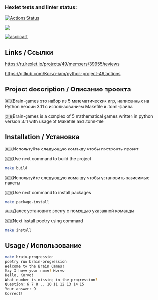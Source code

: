 ### Hexlet tests and linter status:
[![Actions Status](https://github.com/Korvo-iam/python-project-49/actions/workflows/hexlet-check.yml/badge.svg)](https://github.com/Korvo-iam/python-project-49/actions)

<a href="https://codeclimate.com/github/Korvo-iam/python-project-49/maintainability"><img src="https://api.codeclimate.com/v1/badges/1d71d580ba31029ddb01/maintainability" /></a>

[![asciicast](https://asciinema.org/a/w9QgUp5E4g4AXxWVX8C3A0QIc.svg)](https://asciinema.org/a/w9QgUp5E4g4AXxWVX8C3A0QIc)

## Links / Ссылки

https://ru.hexlet.io/projects/49/members/39955/reviews

https://github.com/Korvo-iam/python-project-49/actions

## Project description / Описание проекта
🇷🇺Brain-games это набор из 5 математических игр, написанных на Python версии 3.11 с использованием Makefile и .toml-файла.

🇬🇧Brain-games is a complex of 5 mathematical games written in python version 3.11 with usage of Makefile and .toml-file

## Installation / Установка

🇷🇺Используйте следующую команду чтобы построить проект

🇬🇧Use next command to build the project

```bash
make build
```

🇷🇺Используйте следующую команду чтобы установить зависимые пакеты

🇬🇧Use next command to install packages

```bash
make package-install
```

🇷🇺Далее установите poetry с помощью указанной команды

🇬🇧Next install poetry using command

```bash
make install
```

## Usage / Использование

```bash
make brain-progression
poetry run brain-progression
Welcome to the Brain Games!
May I have your name? Korvo
Hello, Korvo!
What number is missing in the progression?
Question: 6 7 8 .. 10 11 12 13 14 15
Your answer: 9
Correct!
```

